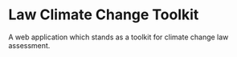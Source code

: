 # Law Climate Change Toolkit

A web application which stands as a toolkit for climate change law assessment.
